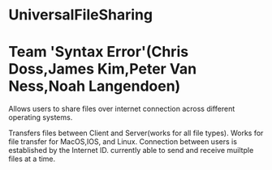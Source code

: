 # UniversalFileSharing     
# Team 'Syntax Error'(Chris Doss,James Kim,Peter Van Ness,Noah Langendoen)
Allows users to share files over internet connection across different operating systems.

Transfers files between Client and Server(works for all file types).
Works for file transfer for MacOS,IOS, and Linux. Connection between users is established by the Internet ID.
currently able to send and receive muiltple files at a time.

 
